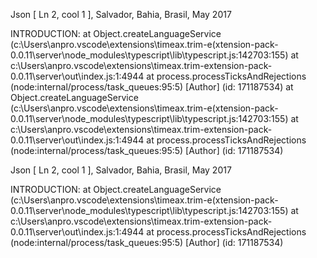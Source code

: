  Json [ Ln 2, cool 1 ], Salvador, Bahia, Brasil, May 2017

INTRODUCTION:
    at Object.createLanguageService (c:\Users\anpro\.vscode\extensions\timeax.trim-e(xtension-pack-0.0.11\server\node_modules\typescript\lib\typescript.js:142703:155) at c:\Users\anpro\.vscode\extensions\timeax.trim-extension-pack-0.0.11\server\out\index.js:1:4944 at process.processTicksAndRejections (node:internal/process/task_queues:95:5)  [Author] (id: 171187534)
       at Object.createLanguageService (c:\Users\anpro\.vscode\extensions\timeax.trim-e(xtension-pack-0.0.11\server\node_modules\typescript\lib\typescript.js:142703:155) at c:\Users\anpro\.vscode\extensions\timeax.trim-extension-pack-0.0.11\server\out\index.js:1:4944 at process.processTicksAndRejections (node:internal/process/task_queues:95:5)  [Author] (id: 171187534)

Json [ Ln 2, cool 1 ], Salvador, Bahia, Brasil, May 2017

INTRODUCTION:
    at Object.createLanguageService (c:\Users\anpro\.vscode\extensions\timeax.trim-e(xtension-pack-0.0.11\server\node_modules\typescript\lib\typescript.js:142703:155) at c:\Users\anpro\.vscode\extensions\timeax.trim-extension-pack-0.0.11\server\out\index.js:1:4944 at process.processTicksAndRejections (node:internal/process/task_queues:95:5)  [Author] (id: 171187534)
